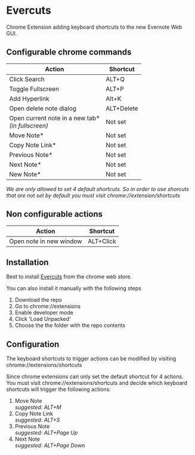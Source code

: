 # Evercuts
Chrome Extension adding keyboard shortcuts to the new Evernote Web GUI.

## Configurable chrome commands
| Action       |   Shortcut  |
|----------    |-------------|
| Click Search |  ALT+Q      |
| Toggle Fullscreen |  ALT+P |
| Add Hyperlink | Alt+K |
| Open delete note dialog | ALT+Delete |
| Open current note in a new tab* <br> _(in fullscreen)_|  Not set |
| Move Note* | Not set |
| Copy Note Link* | Not set |
| Previous Note* | Not set |
| Next Note* | Not set |
| New Note* | Not set |

_We are only allowed to set 4 default shortcuts. So in order to use shorcuts that are not set by default you must visit chrome://extension/shortcuts_

## Non configurable actions
| Action       |   Shortcut  |
|----------    |-------------|
| Open note in new window | ALT+Click |


## Installation
Best to install [Evercuts](https://chrome.google.com/webstore/detail/evercuts/hojeljpilmhieiaecibmdmdjhfijecgd) from the chrome web store.

You can also install it manually with the following steps

1. Download the repo
2. Go to chrome://extensions
3. Enable developer mode
4. Click 'Load Unpacked'
5. Choose the the folder with the repo contents


## Configuration

The keyboard shortcuts to trigger actions can be modified by visiting chrome://extensions/shortcuts

Since chrome extensions can only set the default shortcut for 4 actions. You must visit chrome://extensions/shortcuts and decide which keyboard shortcuts will trigger the following actions:

1. Move Note <br/> _suggested: ALT+M_
2. Copy Note Link <br/> _suggested: ALT+S_
3. Previous Note <br/> _suggested: ALT+Page Up_
4. Next Note <br/> _suggested: ALT+Page Down_
